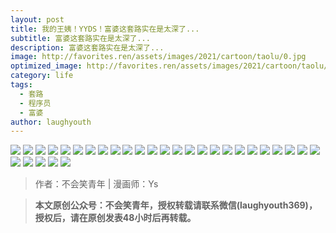 ```yaml
---
layout: post
title: 我的王姨！YYDS！富婆这套路实在是太深了...
subtitle: 富婆这套路实在是太深了...
description: 富婆这套路实在是太深了...
image: http://favorites.ren/assets/images/2021/cartoon/taolu/0.jpg
optimized_image: http://favorites.ren/assets/images/2021/cartoon/taolu/0.jpg
category: life
tags:
  - 套路
  - 程序员
  - 富婆
author: laughyouth
---
```


![](http://favorites.ren/assets/images/2021/cartoon/taolu/640.jpeg)
![](http://favorites.ren/assets/images/2021/cartoon/taolu/640-1.jpeg)
![](http://favorites.ren/assets/images/2021/cartoon/taolu/640-2.jpeg)
![](http://favorites.ren/assets/images/2021/cartoon/taolu/640-3.jpeg)
![](http://favorites.ren/assets/images/2021/cartoon/taolu/640-4.jpeg)
![](http://favorites.ren/assets/images/2021/cartoon/taolu/640-5.jpeg)
![](http://favorites.ren/assets/images/2021/cartoon/taolu/640-6.jpeg)
![](http://favorites.ren/assets/images/2021/cartoon/taolu/640-7.jpeg)
![](http://favorites.ren/assets/images/2021/cartoon/taolu/640-8.jpeg)
![](http://favorites.ren/assets/images/2021/cartoon/taolu/640-9.jpeg)
![](http://favorites.ren/assets/images/2021/cartoon/taolu/640-10.jpeg)
![](http://favorites.ren/assets/images/2021/cartoon/taolu/640-11.jpeg)
![](http://favorites.ren/assets/images/2021/cartoon/taolu/640-12.jpeg)
![](http://favorites.ren/assets/images/2021/cartoon/taolu/640-13.jpeg)
![](http://favorites.ren/assets/images/2021/cartoon/taolu/640-14.jpeg)
![](http://favorites.ren/assets/images/2021/cartoon/taolu/640-15.jpeg)
![](http://favorites.ren/assets/images/2021/cartoon/taolu/640-16.jpeg)
![](http://favorites.ren/assets/images/2021/cartoon/taolu/640-17.jpeg)
![](http://favorites.ren/assets/images/2021/cartoon/taolu/640-18.jpeg)
![](http://favorites.ren/assets/images/2021/cartoon/taolu/640-19.jpeg)
![](http://favorites.ren/assets/images/2021/cartoon/taolu/640-20.jpeg)
![](http://favorites.ren/assets/images/2021/cartoon/taolu/640-21.jpeg)
![](http://favorites.ren/assets/images/2021/cartoon/taolu/640-22.jpeg)
![](http://favorites.ren/assets/images/2021/cartoon/taolu/640-23.jpeg)
![](http://favorites.ren/assets/images/2021/cartoon/taolu/640-24.jpeg)
![](http://favorites.ren/assets/images/2021/cartoon/taolu/640-25.jpeg)
![](http://favorites.ren/assets/images/2021/cartoon/taolu/640-26.jpeg)
![](http://favorites.ren/assets/images/2021/cartoon/taolu/640-27.jpeg)
![](http://favorites.ren/assets/images/2021/cartoon/taolu/640-28.jpeg)
![](http://favorites.ren/assets/images/2021/cartoon/taolu/640-29.jpeg)


>作者：不会笑青年 | 漫画师：Ys

>**本文原创公众号：不会笑青年，授权转载请联系微信(laughyouth369)，授权后，请在原创发表48小时后再转载。**
